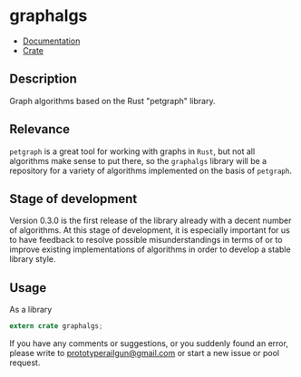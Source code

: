 # graphalgs

* [Documentation](https://docs.rs/graphalgs/)
* [Crate](https://crates.io/crates/graphalgs)


## Description

<p>Graph algorithms based on the Rust "petgraph" library.</p>

## Relevance

```petgraph``` is a great tool for working with graphs in ```Rust```, but not all algorithms make sense to put there, so the ```graphalgs``` library will be a repository for a variety of algorithms implemented on the basis of ```petgraph```.</p>

## Stage of development

<p>Version 0.3.0 is the first release of the library already with a decent number of algorithms. At this stage of development, it is especially important for us to have feedback to resolve possible misunderstandings in terms of or to improve existing implementations of algorithms in order to develop a stable library style.</p>

## Usage

As a library
```rust
extern crate graphalgs;

```

If you have any comments or suggestions, or you suddenly found an error, please write to prototyperailgun@gmail.com or start  a new issue or pool request.
